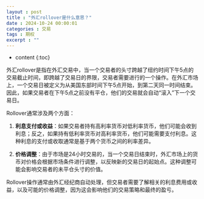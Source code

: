 ```yaml
---
layout : post
title : "外汇rollover是什么意思？"
date : 2024-10-24 00:00:01
categories : 交易
tags : 期权
excerpt : ""
---
```


* content
{:toc}



外汇rollover是指在外汇交易中，当一个交易者的头寸跨越了纽约时间下午5点的交易截止时间，即跨越了交易日的界限，交易者需要进行的一个操作。在外汇市场上，一个交易日被定义为从美国东部时间下午5点开始，到第二天同一时间结束。因此，如果交易者在下午5点之前没有平仓，他们的交易就会自动“滚入”下一个交易日。

Rollover通常涉及两个方面：

1. **利息支付或收益**：如果交易者持有高利率货币对低利率货币，他们可能会收到利息；反之，如果持有低利率货币对高利率货币，他们可能需要支付利息。这种利息的支付或收取通常是基于两个货币之间的利率差异。

2. **价格调整**：由于市场是24小时交易的，当一个交易日结束时，外汇市场上的货币对价格会根据市场条件进行调整，以反映新的交易日的起始点。这种调整可能会影响交易者的未平仓头寸的价值。

Rollover操作通常由外汇经纪商自动处理，但交易者需要了解相关的利息费用或收益，以及可能的价格调整，因为这会影响他们的交易策略和最终的盈亏。

